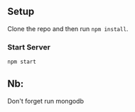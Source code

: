 ## Setup

Clone the repo and then run `npm install`.


### Start Server

```js
npm start
```

## Nb:
Don't forget run mongodb